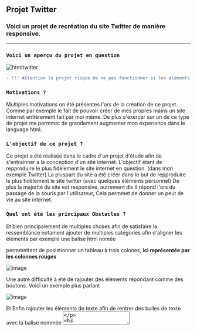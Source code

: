 ## Projet Twitter

### Voici un projet de recréation du site Twitter de manière responsive.
----------------------------------------------------------------------------
### `Voici un aperçu du projet en question`

![htmltwitter](https://user-images.githubusercontent.com/91453935/142668817-38656714-a0f0-4a03-b1d0-8ac29a07a67f.png)

```diff
- !!! Attention le projet risque de ne pas fonctionner si les éléments de ce dernier son sortit du fichier Global !!!
```
### `Motivations ?`
Multiples motivations on été présentes l'ors de la création de ce projet.
Comme par exemple le fait de pouvoir créer de mes propres mains un site internet entièrement fait par moi même.
De plus s'exercer sur un de ce type de projet me permmet de grandement augmenter mon éxperience dans le language html.

### `L'objectif de ce projet ?`

Ce projet a été réalisée dans le cadre d'un projet d'étude afin de s'entrainner a la conception d'un site internet.
L'objectif étant de repproduire le plus fidèlement le site internet en question. (dans mon exemple Twitter)
La pluspart du site a été créer dans le but de repproduire le plus fidèlement le site twitter (avec quelques éléments personnel)
De plus la majorité du site est responsive, autrement dis il répond l'ors du passage de la souris par l'utilisateur, Cela permmet de donner un peut de vie au site internet.

### `Quel ont été les principaux Obstacles ?`
Et bien principalement de multiples choses afin de satisfaire la ressemblance notament ajouter de multiples catégories afin d'aligner les éléments par exemple une balise html nomée <aside> permmettant de posistionner un tableau à trois colones, __ici représentée par les colonnes rouges__
  
![image](https://user-images.githubusercontent.com/91453935/142671676-e0e6760b-b266-4717-b52f-86932bd0e772.png)
  
Une autre difficulté à été de rajouter des éléments répondant comme des boutons.
Voici un exemple plus parlant
  
![image](https://user-images.githubusercontent.com/91453935/142672214-e8ad1618-d09b-4067-948d-997efe053fcf.png)

Et Enfin rajouter les éléments de texte afin de rentrer des bulles de texte avec la balise nommée <textarea>
  
### `Que ma appris ce projet ?`
  
Ce projet ma permis de comprendre les fonctionnements basique du html et de m'y faire ainsique de comprendre comment mettre des éléments responsives et de bien comprendre les   notions basique du html.

---
### Source du projet : https://twitter.com/
